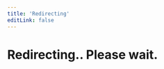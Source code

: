 ```yaml
---
title: 'Redirecting'
editLink: false
---
```


<script setup>
window.location.href = "https://auth.sidebase.io/guide/authjs/server-side/jwt-access"
</script>

<h1 class="text-center">
  Redirecting.. Please wait.
</h1>
